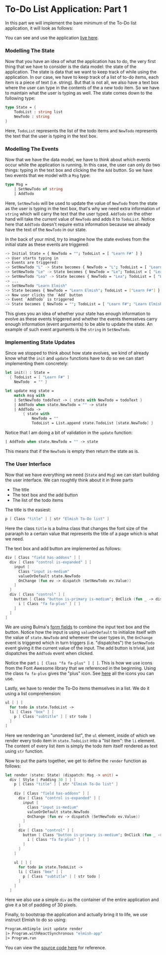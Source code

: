 # To-Do List Application: Part 1

In this part we will implement the bare minimum of the To-Do list application, it will look as follows:

<div style="width:100%">
  <div style="margin: 0 auto; width:65%;"> 
    <resolved-image source="/images/elm/todo-part1.gif" />      
  </div>
</div>

You can see and use the application [live here](https://zaid-ajaj.github.io/elmish-todo-part1/).

### Modelling The State

Now that you have an idea of what the application has to do, the very first thing that we have to consider is the data model: the state of the application. The state is data that we want to keep track of while using the application. In our case, we have to keep track of a list of to-do items, each item is a piece of text (i.e. string). But that is not all, we also have a text box where the user can type in the contents of the a new todo item. So we have to maintain what the user is typing as well. The state comes down to the following type:
```fsharp
type State = { 
    TodoList : string list 
    NewTodo : string
}
``` 
Here, `TodoList` represents the list of the todo items and `NewTodo` represents the text that the user is typing in the text box. 

### Modelling The Events

Now that we have the data model, we have to think about *which* events occur while the application is running. In this case, the user can only do two things: typing in the text box and clicking the the `Add` button. So we have two events that we model with a `Msg` type:
```fsharp
type Msg = 
    | SetNewTodo of string
    | AddTodo
```
Here, `SetNewTodo` will be used to update the value of `NewTodo` from the state as the user is typing in the text box, that's why we need extra information `of string` which will carry the text that the user typed. `AddTodo` on the other hand will take the *current* value of `NewTodo` and adds it to `TodoList`. Notice here that `AddTodo` doesn't require extra information because we already have the text of the `NewTodo` in our state.

In the back of your mind, try to imagine how the state evolves from the initial state as these events are triggered: 
```bash
-> Initial State = { NewTodo = ""; TodoList = [ "Learn F#" ] }
-> User starts typing in
-> Events are triggered:
-> SetNewTodo "L" -> State becomes { NewTodo = "L"; TodoList = [ "Learn F#" ] }
-> SetNewTodo "Le" -> State becomes { NewTodo = "Le"; TodoList = [ "Learn F#" ] }
-> SetNewTodo "Lea" -> State becomes { NewTodo = "Lea"; TodoList = [ "Learn F#" ] }
-> ...
-> SetNewTodo "Learn Elmish" 
-> State becomes { NewTodo = "Learn Elmish"; TodoList = ["Learn F#"] }
-> Now user clicks the `Add` button
-> Event `AddTodo` is triggered 
-> State becomes { NewTodo = ""; TodoList = [ "Learn F#"; "Learn Elmish" ] }
```
This gives you an idea of whether your state has enough information to evolve as these events triggered and whether the events themselves carry enough information (event arguments) to be able to update the state. An example of such event arguments is the `string` in `SetNewTodo`. 

### Implementing State Updates

Since we stopped to think about how state evolves, we kind of already know what the `init` and `update` functions have to do so we can start implementing them concretely:
```fsharp
let init() : State = 
  { TodoList = [ "Learn F#" ] 
    NewTodo  = "" }

let update msg state = 
    match msg with 
    | SetNewTodo todoText -> { state with NewTodo = todoText }
    | AddTodo when state.NewTodo = "" -> state
    | AddTodo ->
        { state with
            NewTodo = "" 
            TodoList = List.append state.TodoList [state.NewTodo] }
```
Notice that I am doing a bit of validation in the `update` function:
```fsharp
| AddTodo when state.NewTodo = "" -> state
```
This means that if the `NewTodo` is empty then return the state as is.

### The User Interface

Now that we have everything we need (`State` and `Msg`) we can start building the user interface. We can roughtly think about it in three parts
 - The title 
 - The text box and the add button
 - The list of the todo items

The title is the easiest:
```fsharp
p [ Class "title" ] [ str "Elmish To-Do list" ]
```
Here the class `title` is a bulma class that changes the font size of the pararaph to a certain value that represents the title of a page which is what we need.

The text box and add button are implemented as follows:
```fsharp {highlight: [ '3-7', '10-12' ]}
div [ Class "field has-addons" ] [
  div [ Class "control is-expanded" ] [ 
    input [ 
      Class "input is-medium"
      valueOrDefault state.NewTodo
      OnChange (fun ev -> dispatch (SetNewTodo ev.Value)) 
    ]
  ] 
  div [ Class "control" ] [ 
    button [ Class "button is-primary is-medium"; OnClick (fun _ -> dispatch AddNewTodo) ] [ 
      i [ Class "fa fa-plus" ] [ ]
    ]
  ] 
] 
```
We are using Bulma's [form fields](https://bulma.io/documentation/form/general/#form-addons) to combine the input text box and the button. Notice how the input is using `valueOrDefault` to initialize itself with the value of `state.NewTodo` and whenever the user types in, the `OnChange` event is triggered which in turn triggers (i.e. "dispatches") the `SetNewTodo` event giving it the current value of the input. The add button is trivial, just dispatches the `AddTodo` event when clicked. 

Notice the part `i [ Class "fa fa-plus" ] [ ]`. This is how we use icons from the Font Awesome library that we referenced in the beginning. Using the class `fa fa-plus` gives the "plus" icon. See [here](https://fontawesome.com/icons?d=gallery) all the icons you can use.

Lastly, we have to render the To-Do items themselves in a list. We do it using a list comprehension:
```fsharp
ul [ ] [ 
  for todo in state.TodoList -> 
  li [ Class "box" ] [ 
    p [ Class "subtitle" ] [ str todo ] 
  ]  
]
```
Here we rendering an "unordered list", the `ul` element, inside of which we render every todo item in `state.TodoList` into a "list item": the `li` element. The content of every list item is simply the todo item itself rendered as text using `str` function.

Now to put the parts together, we get to define the `render` function as follows:
```fsharp
let render (state: State) (dispatch: Msg -> unit) =
  div [ Style [ Padding 30 ] ] [
    p [ Class "title" ] [ str "Elmish To-Do list" ]
    
    div [ Class "field has-addons" ] [
      div [ Class "control is-expanded" ] [ 
        input [ 
          Class "input is-medium"
          valueOrDefault state.NewTodo
          OnChange (fun ev -> dispatch (SetNewTodo ev.Value)) 
        ]
      ] 
      div [ Class "control" ] [ 
        button [ Class "button is-primary is-medium"; OnClick (fun _ -> dispatch AddTodo) ] [ 
          i [ Class "fa fa-plus" ] [ ]
        ]
      ] 
    ] 
    
    ul [ ] [ 
      for todo in state.TodoList -> 
      li [ Class "box" ] [ 
        p [ Class "subtitle" ] [ str todo ] 
      ]  
    ]
  ]
```
Here we also use a simple `div` as the container of the entire application and give it a bit of padding of 30 pixels. 

Finally, to bootstrap the application and actually bring it to life, we use instruct Elmish to do so using:
```fsharp
Program.mkSimple init update render
|> Program.withReactSynchronous "elmish-app"
|> Program.run
```

You can view the [source code here](https://github.com/Zaid-Ajaj/elmish-todo-part1) for reference. 